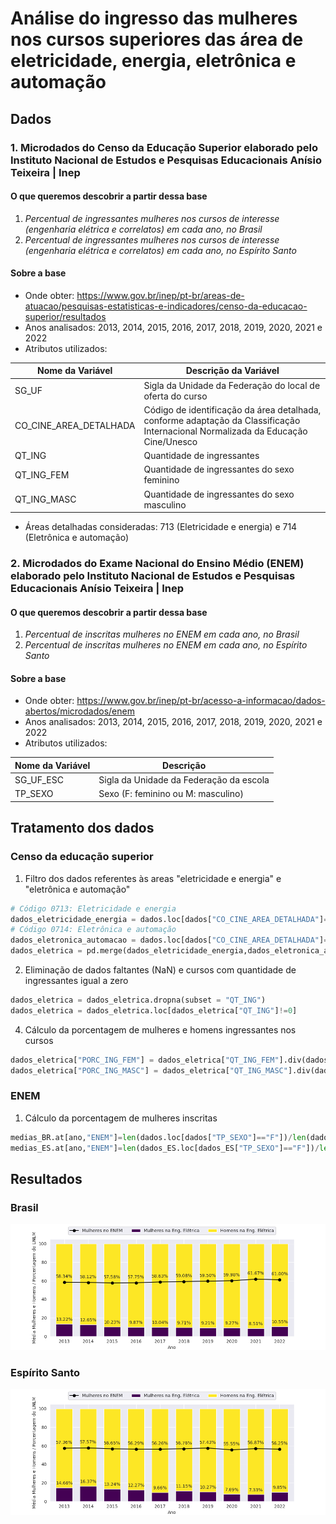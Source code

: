 # Análise do ingresso das mulheres nos cursos superiores das área de eletricidade, energia, eletrônica e automação

## Dados
### 1. Microdados do **Censo da Educação Superior** elaborado pelo Instituto Nacional de Estudos e Pesquisas Educacionais Anísio Teixeira | Inep

#### O que queremos descobrir a partir dessa base
1. *Percentual de ingressantes mulheres nos cursos de interesse (engenharia elétrica e correlatos) em cada ano, no Brasil*
2. *Percentual de ingressantes mulheres nos cursos de interesse (engenharia elétrica e correlatos) em cada ano, no Espírito Santo*

#### Sobre a base
- Onde obter: https://www.gov.br/inep/pt-br/areas-de-atuacao/pesquisas-estatisticas-e-indicadores/censo-da-educacao-superior/resultados
- Anos analisados: 2013, 2014, 2015, 2016, 2017, 2018, 2019, 2020, 2021 e 2022
- Atributos utilizados:
  
| Nome da Variável       | Descrição da Variável                                                                                                            |
|------------------------|----------------------------------------------------------------------------------------------------------------------------------|
| SG_UF                  | Sigla da Unidade da Federação do local de oferta do curso                                                                        |
| CO_CINE_AREA_DETALHADA | Código de identificação da área detalhada, conforme adaptação da Classificação Internacional Normalizada da Educação Cine/Unesco |
| QT_ING                 | Quantidade de ingressantes                                                                                                       |
| QT_ING_FEM             | Quantidade de ingressantes do sexo feminino                                                                                      |
| QT_ING_MASC            | Quantidade de ingressantes do sexo masculino                                                                                     |

- Áreas detalhadas consideradas: 713 (Eletricidade e energia) e 714 (Eletrônica e automação)

### 2. Microdados do **Exame Nacional do Ensino Médio (ENEM)** elaborado pelo Instituto Nacional de Estudos e Pesquisas Educacionais Anísio Teixeira | Inep

#### O que queremos descobrir a partir dessa base
1. *Percentual de inscritas mulheres no ENEM em cada ano, no Brasil*
2. *Percentual de inscritas mulheres no ENEM em cada ano, no Espírito Santo*

#### Sobre a base
- Onde obter: https://www.gov.br/inep/pt-br/acesso-a-informacao/dados-abertos/microdados/enem
- Anos analisados: 2013, 2014, 2015, 2016, 2017, 2018, 2019, 2020, 2021 e 2022
- Atributos utilizados:

| Nome da Variável | Descrição                               |
|------------------|-----------------------------------------|
| SG_UF_ESC        | Sigla da Unidade da Federação da escola |
| TP_SEXO          | Sexo (F: feminino ou M: masculino)      |
   
## Tratamento dos dados
### Censo da educação superior
1. Filtro dos dados referentes às areas "eletricidade e energia" e "eletrônica e automação"
```python
# Código 0713: Eletricidade e energia
dados_eletricidade_energia = dados.loc[dados["CO_CINE_AREA_DETALHADA"]==713] 
# Código 0714: Eletrônica e automação
dados_eletronica_automacao = dados.loc[dados["CO_CINE_AREA_DETALHADA"]==714]
dados_eletrica = pd.merge(dados_eletricidade_energia,dados_eletronica_automacao,how="outer")
```
2. Eliminação de dados faltantes (NaN) e cursos com quantidade de ingressantes igual a zero
```python
dados_eletrica = dados_eletrica.dropna(subset = "QT_ING")
dados_eletrica = dados_eletrica.loc[dados_eletrica["QT_ING"]!=0]
```
4. Cálculo da porcentagem de mulheres e homens ingressantes nos cursos
```python
dados_eletrica["PORC_ING_FEM"] = dados_eletrica["QT_ING_FEM"].div(dados_eletrica["QT_ING"], fill_value=-1)
dados_eletrica["PORC_ING_MASC"] = dados_eletrica["QT_ING_MASC"].div(dados_eletrica["QT_ING"], fill_value=-1)
```
### ENEM
1. Cálculo da porcentagem de mulheres inscritas
```python
medias_BR.at[ano,"ENEM"]=len(dados.loc[dados["TP_SEXO"]=="F"])/len(dados)
medias_ES.at[ano,"ENEM"]=len(dados_ES.loc[dados_ES["TP_SEXO"]=="F"])/len(dados_ES)
```

## Resultados 
### Brasil
![](https://github.com/thaispedruzzi/mulheres-eletrica/blob/main/grafico_BR.png)

### Espírito Santo
![](https://github.com/thaispedruzzi/mulheres-eletrica/blob/main/grafico_ES.png)

